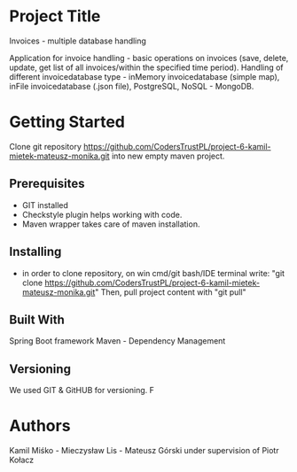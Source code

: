 
# Project Title
Invoices - multiple database handling

Application for invoice handling - basic operations on invoices (save, delete, update, get list of all invoices/within the specified time period).
Handling of different invoicedatabase type - inMemory invoicedatabase (simple map), inFile invoicedatabase (.json file), PostgreSQL, NoSQL - MongoDB.

# Getting Started
Clone git repository https://github.com/CodersTrustPL/project-6-kamil-mietek-mateusz-monika.git into new empty maven project.

## Prerequisites
- GIT installed
- Checkstyle plugin helps working with code.
- Maven wrapper takes care of maven installation.

## Installing
- in order to clone repository, on win cmd/git bash/IDE terminal write:
"git clone https://github.com/CodersTrustPL/project-6-kamil-mietek-mateusz-monika.git"
Then, pull project content with "git pull"

## Built With
Spring Boot framework
Maven - Dependency Management

## Versioning
We used GIT & GitHUB for versioning. F

# Authors
Kamil Miśko - Mieczysław Lis - Mateusz Górski
under supervision of Piotr Kołacz

